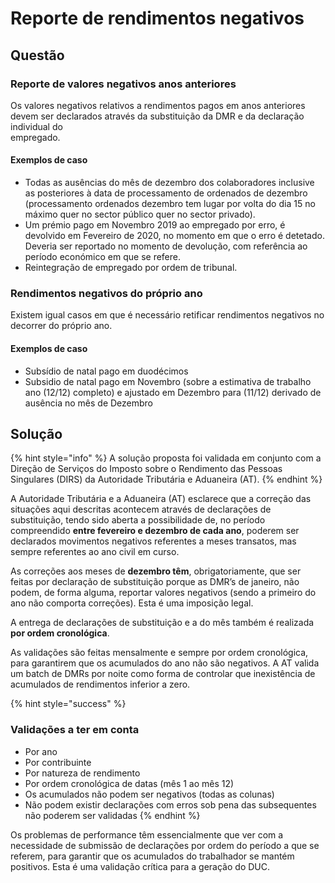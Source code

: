 # Reporte de rendimentos negativos

## Questão

### Reporte de valores negativos anos anteriores 

Os valores negativos relativos a rendimentos pagos em anos anteriores devem ser declarados através da substituição da DMR e da declaração individual do  
empregado.

#### Exemplos de caso

* Todas as ausências do mês de dezembro dos colaboradores inclusive as posteriores à data de processamento de ordenados de dezembro \(processamento ordenados dezembro tem lugar por volta do dia 15 no máximo quer no sector público quer no sector privado\). 
* Um prémio pago em Novembro 2019 ao empregado por erro, é devolvido em Fevereiro de 2020, no momento em que o erro é detetado. Deveria ser reportado no momento de devolução, com referência ao período económico em que se refere. 
* Reintegração de empregado por ordem de tribunal.

### Rendimentos negativos do próprio ano

Existem igual casos em que é necessário retificar rendimentos negativos no decorrer do próprio ano.

#### Exemplos de caso

* Subsídio de natal pago em duodécimos 
* Subsidio de natal pago em Novembro \(sobre a estimativa de trabalho ano \(12/12\) completo\) e ajustado em Dezembro para \(11/12\) derivado de ausência no mês de Dezembro

## Solução

{% hint style="info" %}
A solução proposta foi validada em conjunto com a Direção de Serviços do Imposto sobre o Rendimento das Pessoas Singulares \(DIRS\) da Autoridade Tributária e Aduaneira \(AT\).
{% endhint %}

A Autoridade Tributária e a Aduaneira \(AT\) esclarece que a correção das situações aqui descritas acontecem através de declarações de substituição, tendo sido aberta a possibilidade de, no período  
compreendido **entre fevereiro e dezembro de cada ano**, poderem ser declarados movimentos negativos referentes a meses transatos, mas sempre referentes ao ano civil em curso.

As correções aos meses de **dezembro têm**, obrigatoriamente, que ser feitas por declaração de substituição porque as DMR’s de janeiro, não podem, de forma alguma, reportar valores negativos \(sendo a primeiro do ano não comporta correções\). Esta é uma imposição legal.

A entrega de declarações de substituição e a do mês também é realizada **por ordem cronológica**.

As validações são feitas mensalmente e sempre por ordem cronológica, para garantirem que os acumulados do ano não são negativos. A AT valida um batch de DMRs por noite como forma de controlar que inexistência de acumulados de rendimentos inferior a zero.

{% hint style="success" %}
### Validações a ter em conta

* Por ano
* Por contribuinte
* Por natureza de rendimento
* Por ordem cronológica de datas \(mês 1 ao mês 12\)
* Os acumulados não podem ser negativos \(todas as colunas\)
* Não podem existir declarações com erros sob pena das subsequentes não poderem ser validadas
{% endhint %}

Os problemas de performance têm essencialmente que ver com a necessidade de submissão de declarações por ordem do período a que se referem, para garantir que os acumulados do trabalhador se mantém positivos. Esta é uma validação crítica para a geração do DUC.

